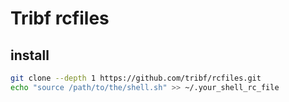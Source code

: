 # Tribf rcfiles


## install
```bash
git clone --depth 1 https://github.com/tribf/rcfiles.git
echo "source /path/to/the/shell.sh" >> ~/.your_shell_rc_file
```